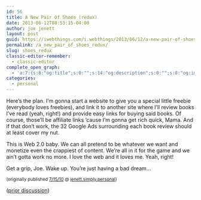 ```yaml
---
id: 56
title: A New Pair Of Shoes (redux)
date: 2013-06-12T08:53:15-04:00
author: joe jenett
layout: post
guid: https://iwebthings.com/i.webthings/2013/06/12/a-new-pair-of-shoes-redux/
permalink: /a_new_pair_of_shoes_redux/
slug: shoes_redux
classic-editor-remember:
  - classic-editor
complete_open_graph:
  - 'a:7:{s:8:"og:title";s:0:"";s:14:"og:description";s:0:"";s:8:"og:image";s:0:"";s:7:"og:type";s:0:"";s:12:"twitter:card";s:7:"summary";s:19:"twitter:description";s:0:"";s:15:"twitter:creator";s:0:"";}'
categories:
  - personal
---
```

Here&#8217;s the plan. I&#8217;m gonna start a website to give you a special little freebie (everybody loves freebies), and link it to another site where I&#8217;ll review books I&#8217;ve read (yeah, right!) and provide easy links for buying said books. Of course, those&#8217;ll be affiliate links &#8217;cause I&#8217;m gonna get rich quick, Mama. And if that don&#8217;t work, the 32 Google Ads surrounding each book review should at least cover my nut.

This is Web 2.0 baby. We can all pretend to be whatever we want and monetize even the crappiest of content. We&#8217;re all in it for the game and we ain&#8217;t gotta work no more. I love the web and it loves me. Yeah, right!

Get a grip, Joe. Wake up. You&#8217;re just having a bad dream&#8230;

<small>(originally published <a href="https://simply.personal.jenett.org/a_new_pair_of_shoes/">7/15/10</a> @ <a href="http://bulltown.com/simply.personal/">jenett.simply.personal</a>) </small>

([prior discussion](https://disqus.com/home/discussion/iwebthings/iwebthings_a_new_pair_of_shoes_redux/))